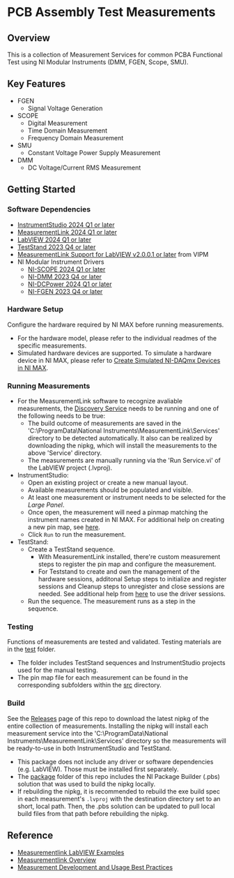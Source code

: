 # PCB Assembly Test Measurements

## Overview
This is a collection of Measurement Services for common PCBA Functional Test using NI Modular Instruments (DMM, FGEN, Scope, SMU).

## Key Features
- FGEN
    - Signal Voltage Generation
- SCOPE
    - Digital Measurement
    - Time Domain Measurement
    - Frequency Domain Measurement
- SMU
    - Constant Voltage Power Supply Measurement
- DMM
    - DC Voltage/Current RMS Measurement

## Getting Started

### Software Dependencies
- [InstrumentStudio 2024 Q1 or later](https://www.ni.com/en/support/downloads/software-products/download.instrumentstudio.html#521668)
- [MeasurementLink 2024 Q1 or later](https://www.ni.com/en/support/downloads/software-products/download.measurementlink.html#532705)
- [LabVIEW 2024 Q1 or later](https://www.ni.com/en/support/downloads/software-products/download.labview.html#521715)
- [TestStand 2023 Q4 or later](https://www.ni.com/en/support/downloads/software-products/download.teststand.html#494502)
- [MeasurementLink Support for LabVIEW v2.0.0.1 or later](https://www.ni.com/docs/en-US/bundle/measurementlink/page/labview-measurement-dependencies.html) from VIPM
- NI Modular Instrument Drivers
  - [NI-SCOPE 2024 Q1 or later](https://www.ni.com/en/support/downloads/drivers/download.ni-scope.html#521683)
  - [NI-DMM 2023 Q4 or later](https://www.ni.com/en/support/downloads/drivers/download.ni-dmm.html#494520)
  - [NI-DCPower 2024 Q1 or later](https://www.ni.com/en/support/downloads/drivers/download.ni-dcpower.html#532307)
  - [NI-FGEN 2023 Q4 or later](https://www.ni.com/en/support/downloads/drivers/download.ni-fgen.html#494664)

### Hardware Setup
Configure the hardware required by NI MAX before running measurements.
- For the hardware model, please refer to the individual readmes of the specific measurements.
- Simulated hardware devices are supported. To simulate a hardware device in NI MAX, please refer to [Create Simulated NI-DAQmx Devices in NI MAX](https://knowledge.ni.com/KnowledgeArticleDetails?id=kA03q000000x0PxCAI&l=en-US).

### Running Measurements
- For the MeasurementLink software to recognize avaliable measurements, the [Discovery Service](https://www.ni.com/docs/en-US/bundle/measurementlink/page/discovery-service.html) needs to be running and one of the following needs to be true:
  - The build outcome of measurements are saved in the 'C:\ProgramData\National Instruments\MeasurementLink\Services' directory to be detected automatically. It also can be realized by downloading the nipkg, which will install the measurements to the above 'Service' directory.
  - The measurements are manually running via the 'Run Service.vi' of the LabVIEW project (.lvproj).
- InstrumentStudio:
  - Open an existing project or create a new manual layout.
  - Available measurements should be populated and visible.
  - At least one measurement or instrument needs to be selected for the *Large Panel*.
  - Once open, the measurement will need a pinmap matching the instrument names created in NI MAX. For additional help on creating a new pin map, see [here](https://www.ni.com/docs/en-US/bundle/instrumentstudio/page/create-new-pin-map.html).
  - Click `Run` to run the measurement.
- TestStand:
  - Create a TestStand sequence.
    - With MeasurementLink installed, there're custom measurement steps to register the pin map and configure the measurement.
    - For Teststand to create and own the management of the hardware sessions, additonal Setup steps to initialize and register sessions and Cleanup steps to unregister and close sessions are needed. See additional help from [here](https://www.ni.com/docs/zh-CN/bundle/measurementlink/page/teststand-drivers.html) to use the driver sessions.
  - Run the sequence. The measurement runs as a step in the sequence.

### Testing
Functions of measurements are tested and validated. Testing materials are in the [test](/test) folder.
- The folder includes TestStand sequences and InstrumentStudio projects used for the manual testing.
- The pin map file for each measurement can be found in the corresponding subfolders within the [src](/src) directory.

### Build
See the [Releases](https://github.com/NI-MeasurementLink-Plug-Ins/pcba-fct/releases) page of this repo to download the latest nipkg of the entire collection of measurements. Installing the nipkg will install each measurement service into the 'C:\ProgramData\National Instruments\MeasurementLink\Services' directory so the measurements will be ready-to-use in both InstrumentStudio and TestStand.
- This package does not include any driver or software dependencies (e.g. LabVIEW). Those must be installed first separately.
- The [package](/package) folder of this repo includes the NI Package Builder (.pbs) solution that was used to build the nipkg locally.
- If rebuilding the nipkg, it is recommended to rebuild the exe build spec in each measurement's `.lvproj` with the destination directory set to an short, local path. Then, the .pbs solution can be updated to pull local build files from that path before rebuilding the nipkg. 

## Reference
- [Measurementlink LabVIEW Examples](https://github.com/ni/measurementlink-labview/tree/main/Source/Example%20Measurements)
- [Measurementlink Overview](https://www.ni.com/docs/en-US/bundle/measurementlink/page/measurementlink.html)
- [Measurement Development and Usage Best Practices](https://www.ni.com/docs/en-US/bundle/measurementlink/page/measurement-best-practices.html)